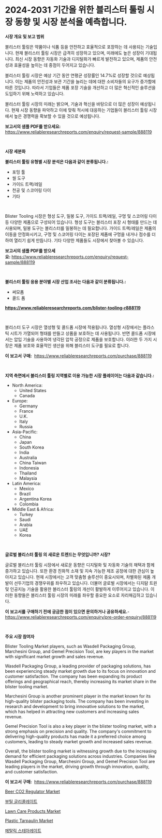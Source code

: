 <p><h1>2024-2031 기간을 위한 블리스터 툴링 시장 동향 및 시장 분석을 예측합니다.</h1></p><p><strong>시장 개요 및 보고 범위</strong></p>
<p><p>블리스터 툴링은 약품이나 식품 등을 안전하고 효율적으로 포장하는 데 사용되는 기술입니다. 현재 블리스터 툴링 시장은 급격히 성장하고 있으며, 미래에도 높은 성장이 기대됩니다. 최신 시장 동향은 자동화 기술과 디지털화가 빠르게 발전하고 있으며, 제품의 안전성과 효율성을 높이는 데 중점이 두어지고 있습니다.</p><p>블리스터 툴링 시장은 예상 기간 동안 연평균 성장률인 14.7%로 성장할 것으로 예상됩니다. 이는 제품의 안전성과 보관 기간을 늘리는 데에 대한 소비자들의 요구가 증가함에 따른 것입니다. 따라서 기업들은 제품 포장 기술을 개선하고 더 많은 혁신적인 솔루션을 도입하기 위해 노력하고 있습니다.</p><p>블리스터 툴링 시장의 미래는 밝으며, 기술과 혁신을 바탕으로 더 많은 성장이 예상됩니다. 현재 시장 동향을 파악하고 이에 맞춰 적시에 대응하는 기업들이 블리스터 툴링 시장에서 높은 경쟁력을 확보할 수 있을 것으로 예상됩니다.</p></p>
<p><strong>보고서의 샘플 PDF를 받으세요:</strong> <a href="https://www.reliableresearchreports.com/enquiry/request-sample/888119">https://www.reliableresearchreports.com/enquiry/request-sample/888119</a></p>
<p>&nbsp;</p>
<p><strong>시장 세분화</strong></p>
<p><strong>블리스터 툴링 유형별 시장 분석은 다음과 같이 분류됩니다.:</strong></p>
<p><ul><li>포밍 툴</li><li>씰 도구</li><li>가이드 트랙/레일</li><li>천공 및 스코어링 다이</li><li>기타</li></ul></p>
<p>&nbsp;</p>
<p><p>Blister Tooling 시장은 형성 도구, 밀봉 도구, 가이드 트랙/레일, 구멍 및 스코어링 다이 등 다양한 제품으로 구성되어 있습니다. 형성 도구는 블리스터 포장 시 형태를 만드는 데 사용되며, 밀봉 도구는 블리스터를 밀봉하는 데 필요합니다. 가이드 트랙/레일은 제품의 이동을 안정화시키고, 구멍 및 스코어링 다이는 포장된 제품에 구멍을 내거나 점수를 더하여 열리기 쉽게 만듭니다. 기타 다양한 제품들도 시장에서 찾아볼 수 있습니다.</p></p>
<p><strong>보고서의 샘플 PDF를 받으세요:</strong>&nbsp;<a href="https://www.reliableresearchreports.com/enquiry/request-sample/888119">https://www.reliableresearchreports.com/enquiry/request-sample/888119</a></p>
<p>&nbsp;</p>
<p><strong> 블리스터 툴링 응용 분야별 시장 산업 조사는 다음과 같이 분류됩니다.:</strong></p>
<p><ul><li>써모폼</li><li>콜드 폼</li></ul></p>
<p><strong><a href="https://www.reliableresearchreports.com/blister-tooling-r888119">https://www.reliableresearchreports.com/blister-tooling-r888119</a></strong></p>
<p>&nbsp;</p>
<p><p>블리스터 도구 시장은 열성형 및 콜드폼 시장에 적용됩니다. 열성형 시장에서는 플라스틱 시트가 가열되어 형태를 만들고 상품을 보호하는 데 사용됩니다. 반면 콜드폼 시장에서는 압입 기술을 사용하여 냉각된 압착 공정으로 제품을 보호합니다. 이러한 두 가지 시장은 제품 보호와 효율적인 생산을 위해 블리스터 도구를 필요로 합니다.</p></p>
<p><strong>이 보고서 구매:</strong>&nbsp; <a href="https://www.reliableresearchreports.com/purchase/888119">https://www.reliableresearchreports.com/purchase/888119</a></p>
<p>&nbsp;</p>
<p><strong>지역 측면에서 블리스터 툴링 지역별로 이용 가능한 시장 플레이어는 다음과 같습니다.:</strong></p>
<p><ul>
    <li>
        North America:
        <ul>
            <li>United States</li>
            <li>Canada</li>
        </ul>
    </li>
    <li>
        Europe:
        <ul>
            <li>Germany</li>
            <li>France</li>
            <li>U.K.</li>
            <li>Italy</li>
            <li>Russia</li>
        </ul>
    </li>
    <li>
        Asia-Pacific:
        <ul>
            <li>China</li>
            <li>Japan</li>
            <li>South Korea</li>
            <li>India</li>
            <li>Australia</li>
            <li>China Taiwan</li>
            <li>Indonesia</li>
            <li>Thailand</li>
            <li>Malaysia</li>
        </ul>
    </li>
    <li>
        Latin America:
        <ul>
            <li>Mexico</li>
            <li>Brazil</li>
            <li>Argentina Korea</li>
            <li>Colombia</li>
        </ul>
    </li>
    <li>
        Middle East & Africa:
        <ul>
            <li>Turkey</li>
            <li>Saudi</li>
            <li>Arabia</li>
            <li>UAE</li>
            <li>Korea</li>
        </ul>
    </li>
    </ul></p>
<p>&nbsp;</p>
<p><strong>글로벌 블리스터 툴링 의 새로운 트렌드는 무엇입니까? 시장?</strong></p>
<p><p>글로벌 블리스터 툴링 시장에서 새로운 동향은 디지털화 및 자동화 기술의 채택과 함께 증가하고 있습니다. 또한 환경 친화적 소재 및 지속 가능한 제조 공정에 대한 관심이 높아지고 있습니다. 현재 시장에서는 고객 맞춤형 솔루션이 중요시되며, 차별화된 제품 개발이 선두기업의 경쟁우위를 좌우하고 있습니다. 더불어 글로벌 시장에서는 디지턈 트윈 및 인공지능 기술을 활용한 블리스터 툴링의 개선이 활발하게 이루어지고 있습니다. 이러한 동향들은 블리스터 툴링 시장의 미래를 좌우할 중요한 요소로 자리매김하고 있습니다.</p></p>
<p><strong>이 보고서를 구매하기 전에 궁금한 점이 있으면 문의하거나 공유하세요.</strong>- <a href="https://www.reliableresearchreports.com/enquiry/pre-order-enquiry/888119">https://www.reliableresearchreports.com/enquiry/pre-order-enquiry/888119</a></p>
<p>&nbsp;</p>
<p><strong>주요 시장 참여자</strong></p>
<p><p>Blister Tooling Market players, such as Wasdell Packaging Group, Marchesini Group, and Gemel Precision Tool, are key players in the market with significant market growth and sales revenue.</p><p>Wasdell Packaging Group, a leading provider of packaging solutions, has been experiencing steady market growth due to its focus on innovation and customer satisfaction. The company has been expanding its product offerings and geographical reach, thereby increasing its market share in the blister tooling market.</p><p>Marchesini Group is another prominent player in the market known for its high-quality blister packaging tools. The company has been investing in research and development to bring innovative solutions to the market, which has helped in attracting new customers and increasing sales revenue.</p><p>Gemel Precision Tool is also a key player in the blister tooling market, with a strong emphasis on precision and quality. The company's commitment to delivering high-quality products has made it a preferred choice among customers, leading to steady market growth and increased sales revenue.</p><p>Overall, the blister tooling market is witnessing growth due to the increasing demand for efficient packaging solutions across industries. Companies like Wasdell Packaging Group, Marchesini Group, and Gemel Precision Tool are leading players in the market, driving growth through innovation, quality, and customer satisfaction.</p></p>
<p><strong>이 보고서 구매:</strong>&nbsp;&nbsp;<a href="https://www.reliableresearchreports.com/purchase/888119">https://www.reliableresearchreports.com/purchase/888119</a></p>
<p><p><a href="https://github.com/mabutironaldo/Market-Research-Report-List-4/blob/main/beer-co2-regulator-market.md">Beer CO2 Regulator Market</a></p><p><a href="https://github.com/hxzi07639916/Market-Research-Report-List-1/blob/main/105280227420.md">부틸 글리콜레이트</a></p><p><a href="https://github.com/Paul14Anderson63/Market-Research-Report-List-3/blob/main/lawn-care-products-market.md">Lawn Care Products Market</a></p><p><a href="https://issuu.com/reportprime-2/docs/plastic-tarpaulin-market-size-2030.pptx">Plastic Tarpaulin Market</a></p><p><a href="https://github.com/Hubertstyenger6685/Market-Research-Report-List-1/blob/main/588094327421.md">메탈릭 스테아레이트</a></p></p>